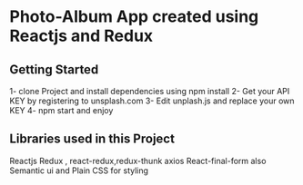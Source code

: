 # Photo-Album App created using Reactjs and Redux

## Getting Started

1- clone Project and install dependencies using npm install
2- Get your API KEY by registering to unsplash.com
3- Edit unplash.js and replace your own KEY
4- npm start and enjoy

## Libraries used in this Project

Reactjs
Redux , react-redux,redux-thunk
axios
React-final-form
also Semantic ui and Plain CSS for styling
